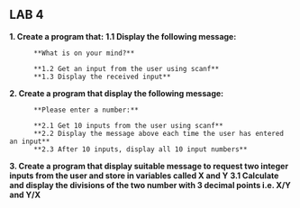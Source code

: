 ## LAB 4

**1. Create a program that:**
          **1.1 Display the following message:**

          **What is on your mind?**

          **1.2 Get an input from the user using scanf**
          **1.3 Display the received input**

**2. Create a program that display the following message:**

          **Please enter a number:**

          **2.1 Get 10 inputs from the user using scanf**
          **2.2 Display the message above each time the user has entered an input**
          **2.3 After 10 inputs, display all 10 input numbers**

**3. Create a program that display suitable message to request two integer inputs from the user and store in variables called X and Y**
          **3.1 Calculate and display the divisions of the two number with 3 decimal points i.e. X/Y and Y/X**
